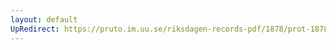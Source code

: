 ```yaml
---
layout: default
UpRedirect: https://pruto.im.uu.se/riksdagen-records-pdf/1878/prot-1878--ak--025.pdf
---
```

